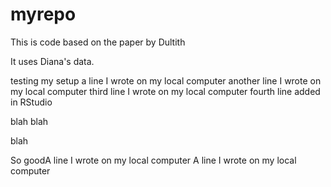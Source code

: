 # myrepo
This is code based on the paper by Dultith

It uses Diana's data.

testing my setup
a line I wrote on my local computer
another line I wrote on my local computer
third  line I wrote on my local computer
fourth line added in RStudio

blah blah

blah

So goodA line I wrote on my local computer
A line I wrote on my local computer
